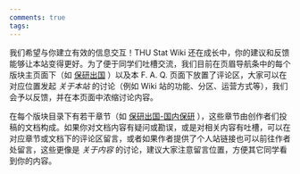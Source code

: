 ```yaml
---
comments: true
tags: 
---
```


我们希望与你建立有效的信息交互！THU Stat Wiki 还在成长中，你的建议和反馈能够让本站变得更好。为了便于同学们吐槽交流，我们目前在页眉导航条中的每个版块主页面下（如 [保研出国](../placement/index.md) ）以及本 F. A. Q. 页面下放置了评论区，大家可以在对应位置发起 *关于本站* 的讨论（例如 Wiki 站的功能、分区、运营方式等），我们会予以反馈，并在本页面中浓缩讨论内容。

在每个版块目录下有若干章节（如 [保研出国-国内保研](../placement/domestic/index.md) ），这些章节由创作者们投稿的文档构成。如果你对文档内容有疑问或勘误，或是对相关内容有吐槽，可以在对应章节或文档下的评论区留言，或者如果作者提供了个人站链接也可以前往作者处留言，这些更像是 *关于内容* 的讨论，建议大家注意留言位置，方便其它同学看到你的内容。